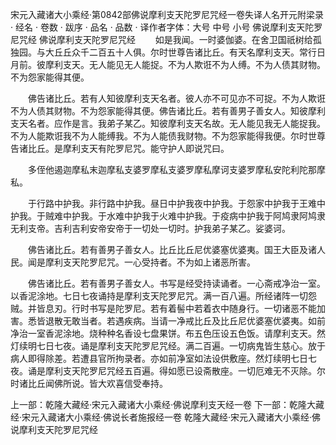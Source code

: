 宋元入藏诸大小乘经·第0842部佛说摩利支天陀罗尼咒经一卷失译人名开元附梁录　
· 经名 · 卷数 · 跋序
· 品名 · 品数 · 译作者字体：大号 中号 小号
佛说摩利支天陀罗尼咒经
佛说摩利支天陀罗尼咒经
　　如是我闻。一时婆伽婆。在舍卫国祇树给孤独园。与大丘丘众千二百五十人俱。尔时世尊告诸比丘。有天名摩利支天。常行日月前。彼摩利支天。无人能见无人能捉。不为人欺诳不为人缚。不为人债其财物。不为怨家能得其便。

　　佛告诸比丘。若有人知彼摩利支天名者。彼人亦不可见亦不可捉。不为人欺诳不为人债其财物。不为怨家能得其便。佛告诸比丘。若有善男子善女人。知彼摩利支天名者。应作是言。我弟子某乙。知彼摩利支天名故。无人能见我无人能捉我。不为人能欺诳我不为人能缚我。不为人能债我财物。不为怨家能得我便。尔时世尊告诸比丘。是摩利支天有陀罗尼咒。能守护人即说咒曰。

　　多侄他遏迦摩私末迦摩私支婆罗摩私支婆罗摩私摩诃支婆罗摩私安陀利陀那摩私。

　　于行路中护我。非行路中护我。昼日中护我夜中护我。于怨家中护我于王难中护我。于贼难中护我。于水难中护我于火难中护我。于疫病中护我于阿鸠隶阿鸠隶无利支帝。吉利吉利安帝安帝于一切处一切时。护我弟子某乙。娑婆诃。

　　佛告诸比丘。若有善男子善女人。比丘比丘尼优婆塞优婆夷。国王大臣及诸人民。闻是摩利支天陀罗尼咒。一心受持者。不为如上诸恶所害。

　　佛告诸比丘。若有善男子善女人。书写是经受持读诵者。一心斋戒净治一室。以香泥涂地。七日七夜诵持是摩利支天陀罗尼咒。满一百八遍。所经诸阵一切怨贼。并皆息刃。行时书写是陀罗尼。若有着髻中若着衣中随身行。一切诸恶不能加害。悉皆退散无敢当者。若遇疾病。当请一净戒比丘及比丘尼优婆塞优婆夷。如前净治一室香泥涂地。烧种种名香设七盘果饼。布五色压设五色饭。请摩利支天。然灯续明七日七夜。诵是摩利支天陀罗尼咒经。满二百遍。一切病鬼皆生慈心。放于病人即得除差。若遭县官所拘录者。亦如前净室如法设供敷座。然灯续明七日七夜。诵是摩利支天陀罗尼咒经五百遍。得如愿已设斋散座。一切厄难无不灭除。尔时诸比丘闻佛所说。皆大欢喜信受奉持。

上一部：乾隆大藏经·宋元入藏诸大小乘经·佛说摩利支天经一卷
下一部：乾隆大藏经·宋元入藏诸大小乘经·佛说长者施报经一卷
乾隆大藏经·宋元入藏诸大小乘经·佛说摩利支天陀罗尼咒经